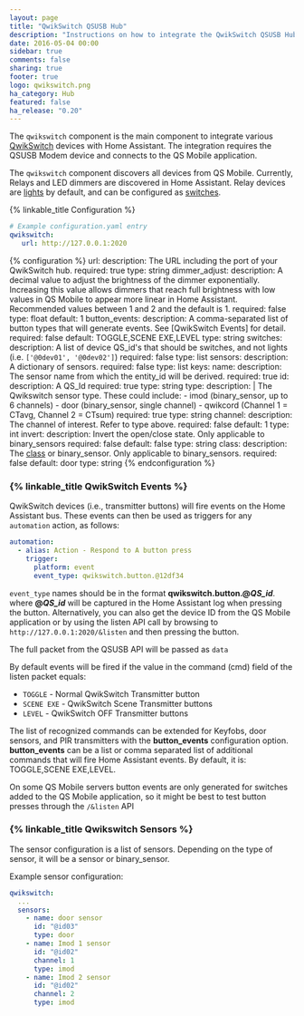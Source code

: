 ```yaml
---
layout: page
title: "QwikSwitch QSUSB Hub"
description: "Instructions on how to integrate the QwikSwitch QSUSB Hub into Home Assistant."
date: 2016-05-04 00:00
sidebar: true
comments: false
sharing: true
footer: true
logo: qwikswitch.png
ha_category: Hub
featured: false
ha_release: "0.20"
---
```


The `qwikswitch` component is the main component to integrate various [QwikSwitch](http://www.qwikswitch.co.za/) devices with Home Assistant. The integration requires the QSUSB Modem device and connects to the QS Mobile application.

The `qwikswitch` component discovers all devices from QS Mobile. Currently, Relays and LED dimmers are discovered in Home Assistant. Relay devices are [lights](/components/light.qwikswitch/) by default, and can be configured as [switches](/components/switch.qwikswitch/).

{% linkable_title Configuration %}

```yaml
# Example configuration.yaml entry
qwikswitch:
   url: http://127.0.0.1:2020
```

{% configuration %}
url: 
  description: The URL including the port of your QwikSwitch hub.
  required: true
  type: string
dimmer_adjust:
  description: A decimal value to adjust the brightness of the dimmer exponentially. Increasing this value allows dimmers that reach full brightness with low values in QS Mobile to appear more linear in Home Assistant. Recommended values between 1 and 2 and the default is 1.
  required: false
  type: float
  default: 1
button_events:
  description: A comma-separated list of button types that will generate events. See [QwikSwitch Events] for detail.
  required: false
  default: TOGGLE,SCENE EXE,LEVEL
  type: string
switches:
  description: A list of device QS_id's that should be switches, and not lights (i.e. `['@0dev01', '@0dev02']`)
  required: false
  type: list
sensors:
  description: A dictionary of sensors. 
  required: false
  type: list
  keys:
    name:
      description: The sensor name from which the entity_id will be derived.
      required: true
    id: 
      description: A QS_Id
      required: true
      type: string
    type:
      description: |
        The Qwikswitch sensor type. These could include:
        - imod (binary_sensor, up to 6 channels)
        - door (binary_sensor, single channel)
        - qwikcord (Channel 1 = CTavg, Channel 2 = CTsum)
      required: true
      type: string
    channel: 
      description: The channel of interest. Refer to type above.
      required: false
      default: 1
      type: int
    invert:
      description: Invert the open/close state. Only applicable to binary_sensors
      required: false
      default: false
      type: string
    class:
      description: The [class](https://www.home-assistant.io/components/binary_sensor) or binary_sensor. Only applicable to binary_sensors.
      required: false
      default: door
      type: string
{% endconfiguration %}

### {% linkable_title QwikSwitch Events %}

QwikSwitch devices (i.e., transmitter buttons) will fire events on the Home Assistant bus. These events can then be used as triggers for any `automation` action, as follows:

```yaml
automation:
  - alias: Action - Respond to A button press
    trigger:
      platform: event
      event_type: qwikswitch.button.@12df34
```

`event_type` names should be in the format **qwikswitch.button.@_QS_id_**. where **@_QS_id_** will be captured in the Home Assistant log when pressing the button. Alternatively, you can also get the device ID from the QS Mobile application or by using the listen API call by browsing to `http://127.0.0.1:2020/&listen` and then pressing the button.

The full packet from the QSUSB API will be passed as `data`

By default events will be fired if the value in the command (cmd) field of the listen packet equals:
- `TOGGLE` - Normal QwikSwitch Transmitter button
- `SCENE EXE` - QwikSwitch Scene Transmitter buttons
- `LEVEL` - QwikSwitch OFF Transmitter buttons

The list of recognized commands can be extended for Keyfobs, door sensors, and PIR transmitters with the **button_events** configuration option. **button_events** can be a list or comma separated list of additional commands that will fire Home Assistant events. By default, it is: TOGGLE,SCENE EXE,LEVEL.

On some QS Mobile servers button events are only generated for switches added to the QS Mobile application, so it might be best to test button presses through the `/&listen` API

### {% linkable_title Qwikswitch Sensors %}

The sensor configuration is a list of sensors. Depending on the type of sensor, it will be a sensor or binary_sensor. 

Example sensor configuration:

```yaml
qwikswitch:
  ...
  sensors:
    - name: door sensor
      id: "@id03"
      type: door
    - name: Imod 1 sensor
      id: "@id02"
      channel: 1
      type: imod
    - name: Imod 2 sensor
      id: "@id02"
      channel: 2
      type: imod
```
